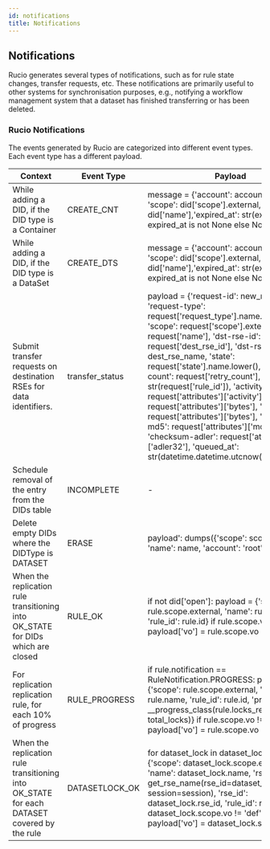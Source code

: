 ```yaml
---
id: notifications
title: Notifications
---
```


## Notifications

Rucio generates several types of notifications, such as for rule state changes, transfer requests, etc. 
These notifications are primarily useful to other systems for synchronisation purposes, e.g., notifying a workflow management system that a dataset has finished transferring or has been deleted.

### Rucio Notifications

The events generated by Rucio are categorized into different event types. Each event type has a different payload.

| Context                                                                                    | Event Type      | Payload                                                                                                                                                                                                                                                                                                                                                                                                                                                                                                                                                                                                                                              |
|--------------------------------------------------------------------------------------------|-----------------|------------------------------------------------------------------------------------------------------------------------------------------------------------------------------------------------------------------------------------------------------------------------------------------------------------------------------------------------------------------------------------------------------------------------------------------------------------------------------------------------------------------------------------------------------------------------------------------------------------------------------------------------------|
| While adding a DID, if the DID type is a Container                                         | CREATE_CNT      | message = {'account': account.external, 'scope': did['scope'].external,'name': did['name'],'expired_at': str(expired_at) if expired_at is not None else None}                                                                                                                                                                                                                                                                                                                                                                                                                                                                                        |
| While adding a DID, if the DID type is a DataSet                                           | CREATE_DTS      | message = {'account': account.external, 'scope': did['scope'].external,'name': did['name'],'expired_at': str(expired_at) if expired_at is not None else None}                                                                                                                                                                                                                                                                                                                                                                                                                                                                                        |
| Submit transfer requests on destination RSEs for data identifiers.                         | transfer_status | payload = {'request-id': new_request['id'],  'request-type': request['request_type'].name.lower(),  'scope': request['scope'].external,  'name': request['name'],  'dst-rse-id': request['dest_rse_id'],  'dst-rse': dest_rse_name,  'state': request['state'].name.lower(),  'retry-count': request['retry_count'],  'rule-id': str(request['rule_id']),  'activity': request['attributes']['activity'],  'file-size': request['attributes']['bytes'],  'bytes': request['attributes']['bytes'],  'checksum-md5': request['attributes']['md5'],  'checksum-adler': request['attributes']['adler32'],  'queued_at': str(datetime.datetime.utcnow())} |
| Schedule removal of the entry from the DIDs table                                          | INCOMPLETE      | -                                                                                                                                                                                                                                                                                                                                                                                                                                                                                                                                                                                                                                                    |
| Delete empty DIDs where the DIDType is DATASET                                             | ERASE           | payload': dumps({'scope': scope.external, 'name': name, 'account': 'root'})})                                                                                                                                                                                                                                                                                                                                                                                                                                                                                                                                                                        |
| When the replication rule transitioning into OK_STATE for DIDs which are closed            | RULE_OK         | if not did['open']: payload = {'scope': rule.scope.external, 'name': rule.name, 'rule_id': rule.id}  if rule.scope.vo != 'def': payload['vo'] = rule.scope.vo                                                                                                                                                                                                                                                                                                                                                                                                                                                                                        |
| For replication replication rule, for each 10% of progress                                 | RULE_PROGRESS   | if rule.notification == RuleNotification.PROGRESS: payload = {'scope': rule.scope.external, 'name': rule.name, 'rule_id': rule.id, 'progress': __progress_class(rule.locks_replicating_cnt, total_locks)}  if rule.scope.vo != 'def': payload['vo'] = rule.scope.vo                                                                                                                                                                                                                                                                                                                                                                                  |
| When the replication rule transitioning into OK_STATE for each DATASET covered by the rule | DATASETLOCK_OK  | for dataset_lock in dataset_locks: payload = {'scope': dataset_lock.scope.external, 'name': dataset_lock.name, 'rse': get_rse_name(rse_id=dataset_lock.rse_id, session=session), 'rse_id': dataset_lock.rse_id, 'rule_id': rule.id}  if dataset_lock.scope.vo != 'def': payload['vo'] = dataset_lock.scope.vo                                                                                                                                                                                                                                                                                                                                        |

